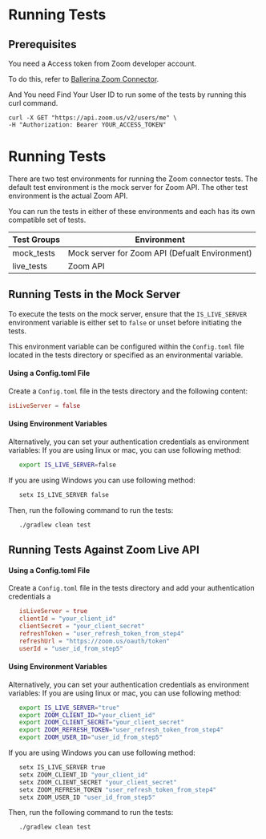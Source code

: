 # Running Tests

## Prerequisites
You need a Access token from Zoom developer account.

To do this, refer to [Ballerina Zoom Connector](https://github.com/ballerina-platform/module-ballerinax-zoom.meetings/tree/main/README.md).

And You need Find Your User ID to run some of the tests by running this curl command.
```curl
curl -X GET "https://api.zoom.us/v2/users/me" \
-H "Authorization: Bearer YOUR_ACCESS_TOKEN"
```

# Running Tests

There are two test environments for running the Zoom connector tests. The default test environment is the mock server for Zoom API. The other test environment is the actual Zoom API. 

You can run the tests in either of these environments and each has its own compatible set of tests.

 Test Groups | Environment                                       
-------------|---------------------------------------------------
 mock_tests  | Mock server for Zoom API (Defualt Environment) 
 live_tests  | Zoom API                                       

## Running Tests in the Mock Server

To execute the tests on the mock server, ensure that the `IS_LIVE_SERVER` environment variable is either set to `false` or unset before initiating the tests. 

This environment variable can be configured within the `Config.toml` file located in the tests directory or specified as an environmental variable.

#### Using a Config.toml File

Create a `Config.toml` file in the tests directory and the following content:

```toml
isLiveServer = false
```

#### Using Environment Variables

Alternatively, you can set your authentication credentials as environment variables:
If you are using linux or mac, you can use following method:
```bash
   export IS_LIVE_SERVER=false
```
If you are using Windows you can use following method:
```bash
   setx IS_LIVE_SERVER false
```
Then, run the following command to run the tests:

```bash
   ./gradlew clean test
```

## Running Tests Against Zoom Live API

#### Using a Config.toml File

Create a `Config.toml` file in the tests directory and add your authentication credentials a

```toml
   isLiveServer = true
   clientId = "your_client_id"
   clientSecret = "your_client_secret"
   refreshToken = "user_refresh_token_from_step4"
   refreshUrl = "https://zoom.us/oauth/token"
   userId = "user_id_from_step5"
```

#### Using Environment Variables

Alternatively, you can set your authentication credentials as environment variables:
If you are using linux or mac, you can use following method:
```bash
   export IS_LIVE_SERVER="true"
   export ZOOM_CLIENT_ID="your_client_id"
   export ZOOM_CLIENT_SECRET="your_client_secret"  
   export ZOOM_REFRESH_TOKEN="user_refresh_token_from_step4"
   export ZOOM_USER_ID="user_id_from_step5"
```

If you are using Windows you can use following method:
```bash
   setx IS_LIVE_SERVER true
   setx ZOOM_CLIENT_ID "your_client_id"
   setx ZOOM_CLIENT_SECRET "your_client_secret"
   setx ZOOM_REFRESH_TOKEN "user_refresh_token_from_step4"
   setx ZOOM_USER_ID "user_id_from_step5"
```
Then, run the following command to run the tests:

```bash
   ./gradlew clean test 
```
